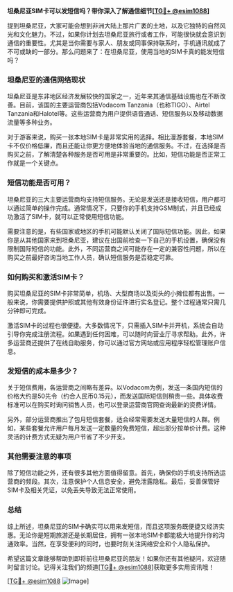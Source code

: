 **坦桑尼亚SIM卡可以发短信吗？带你深入了解通信细节[[TG💪+ @esim1088](https://t.me/s/esim1088)]**

提到坦桑尼亚，大家可能会想到非洲大陆上那片广袤的土地，以及它独特的自然风光和文化魅力。不过，如果你计划去坦桑尼亚旅行或者工作，可能很快就会意识到通信的重要性。尤其是当你需要与家人、朋友或同事保持联系时，手机通讯就成了不可或缺的一部分。那么问题来了：在坦桑尼亚，使用当地的SIM卡真的能发短信吗？

### 坦桑尼亚的通信网络现状

坦桑尼亚是东非地区经济发展较快的国家之一，近年来其通信基础设施也在不断改善。目前，该国的主要运营商包括Vodacom Tanzania（也称TIGO）、Airtel Tanzania和Halotel等。这些运营商为用户提供语音通话、短信服务以及移动数据流量等多种业务。

对于游客来说，购买一张本地SIM卡是非常实用的选择。相比漫游套餐，本地SIM卡不仅价格低廉，而且还能让你更方便地体验当地的通信服务。不过，在选择是否购买之前，了解清楚各种服务是否可用是非常重要的。比如，短信功能是否正常工作就是一个关键点。

### 短信功能是否可用？

坦桑尼亚的三大主要运营商均支持短信服务。无论是发送还是接收短信，用户都可以通过简单的操作完成。通常情况下，只要你的手机支持GSM制式，并且已经成功激活了SIM卡，就可以正常使用短信功能。

需要注意的是，有些国家或地区的手机可能默认关闭了国际短信功能。因此，如果你是从其他国家来到坦桑尼亚，建议在出国前检查一下自己的手机设置，确保没有限制国际短信的功能。此外，不同运营商之间可能存在一定的兼容性问题，所以在购买之前最好咨询当地工作人员，确认短信服务是否稳定可靠。

### 如何购买和激活SIM卡？

购买坦桑尼亚的SIM卡非常简单，机场、大型商场以及街头的小摊位都有出售。一般来说，你需要提供护照或其他有效身份证件进行实名登记。整个过程通常只需几分钟即可完成。

激活SIM卡的过程也很便捷。大多数情况下，只需插入SIM卡并开机，系统会自动引导你完成注册流程。如果遇到任何困难，可以随时向营业厅寻求帮助。此外，许多运营商还提供了在线自助服务，你可以通过官方网站或应用程序轻松管理账户信息。

### 发短信的成本是多少？

关于短信费用，各运营商之间略有差异。以Vodacom为例，发送一条国内短信的价格大约是50先令（约合人民币0.15元），而发送国际短信则稍贵一些。具体收费标准可以在购买时询问销售人员，也可以登录运营商官网查询最新的资费详情。

另外，部分运营商推出了包月短信套餐，适合经常需要发送大量短信的人群。例如，某些套餐允许用户每月发送一定数量的免费短信，超出部分按单价计费。这种灵活的计费方式无疑为用户节省了不少开支。

### 其他需要注意的事项

除了短信功能之外，还有很多其他方面值得留意。首先，确保你的手机支持所选运营商的频段。其次，注意保护个人信息安全，避免泄露隐私。最后，妥善保管好SIM卡及相关凭证，以免丢失导致无法正常使用。

### 总结

综上所述，坦桑尼亚的SIM卡确实可以用来发短信，而且这项服务既便捷又经济实惠。无论你是短期旅游还是长期居住，拥有一张本地SIM卡都能极大地提升你的沟通效率。当然，在享受便利的同时，也要时刻关注网络安全和个人隐私保护。

希望这篇文章能够帮助到即将前往坦桑尼亚的朋友！如果你还有其他疑问，欢迎随时留言讨论。记得关注我们的频道[[TG💪+ @esim1088](https://t.me/s/esim1088)]获取更多实用资讯哦！

[[TG💪+ @esim1088](https://t.me/s/esim1088) ![Image](https://i.postimg.cc/4NQfJmqS/Snipaste-2025-05-13-00-14-12.png)]
